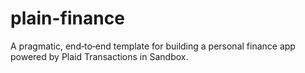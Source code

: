 # plain-finance
A pragmatic, end‑to‑end template for building a personal finance app powered by Plaid Transactions in Sandbox.
